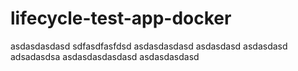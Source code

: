 # lifecycle-test-app-docker
asdasdasdasd
sdfasdfasfdsd
asdasdasdasd
asdasdasd
asdasdasd
adsadasdsa
asdasdasdasdasd
asdasdasdasd
